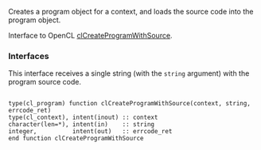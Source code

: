 Creates a program object for a context, and loads the source code into the program object.

Interface to OpenCL [clCreateProgramWithSource](http://www.khronos.org/registry/cl/sdk/1.1/docs/man/xhtml/clCreateProgramWithSource.html).

### Interfaces ###

This interface receives a single string (with the `string` argument) with the program source code.

```Fortran

type(cl_program) function clCreateProgramWithSource(context, string, errcode_ret)
type(cl_context), intent(inout) :: context
character(len=*), intent(in)    :: string
integer,          intent(out)   :: errcode_ret
end function clCreateProgramWithSource
```